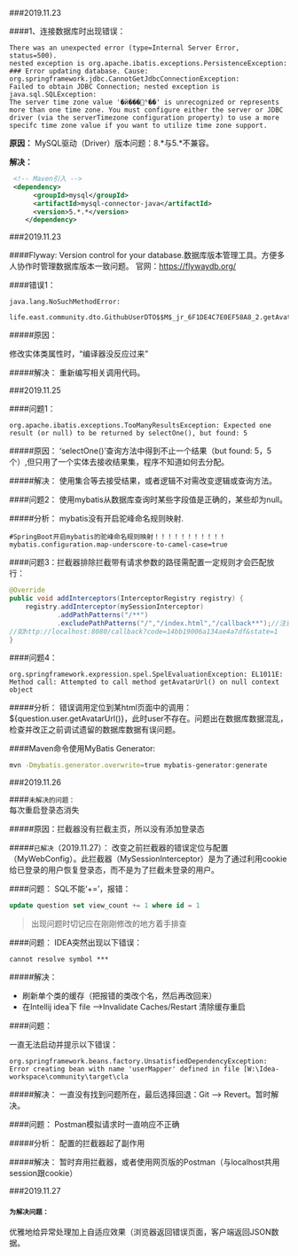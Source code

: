 ###2019.11.23

####1、连接数据库时出现错误：
```text
There was an unexpected error (type=Internal Server Error, status=500).
nested exception is org.apache.ibatis.exceptions.PersistenceException: 
### Error updating database. Cause: org.springframework.jdbc.CannotGetJdbcConnectionException: 
Failed to obtain JDBC Connection; nested exception is java.sql.SQLException: 
The server time zone value '�й���׼ʱ��' is unrecognized or represents more than one time zone. You must configure either the server or JDBC driver (via the serverTimezone configuration property) to use a more specifc time zone value if you want to utilize time zone support. 
```
**原因：**
MySQL驱动（Driver）版本问题：8.*与5.*不兼容。

**解决：**
```xml
 <!-- Maven引入 -->
 <dependency>
      <groupId>mysql</groupId>
      <artifactId>mysql-connector-java</artifactId>
      <version>5.*.*</version>
    </dependency>
```

###2019.11.23

####Flyway:
  Version control for your database.数据库版本管理工具。方便多人协作时管理数据库版本一致问题。
  官网：https://flywaydb.org/
  
  ####错误1：
  ```text
java.lang.NoSuchMethodError: 
        life.east.community.dto.GithubUserDTO$$M$_jr_6F1DE4C7E0EF58A8_2.getAvat
```
 #####原因：
 
   修改实体类属性时，“编译器没反应过来”
 
 #####解决：
   重新编写相关调用代码。
   
 ###2019.11.25
 
 ####问题1：
 ```text
org.apache.ibatis.exceptions.TooManyResultsException: Expected one result (or null) to be returned by selectOne(), but found: 5
```
#####原因：
  ‘selectOne()’查询方法中得到不止一个结果（but found: 5，5个）,但只用了一个实体去接收结果集，程序不知道如何去分配。

#####解决：
  使用集合等去接受结果，或者逻辑不对需改变逻辑或查询方法。
  
####问题2：
  使用mybatis从数据库查询时某些字段值是正确的，某些却为null。

#####分析：
  mybatis没有开启驼峰命名规则映射.
 ```properties
#SpringBoot开启mybatis的驼峰命名规则映射！！！！！！！！！！！
mybatis.configuration.map-underscore-to-camel-case=true
```

####问题3：拦截器排除拦截带有请求参数的路径需配置一定规则才会匹配放行：
```java
@Override
public void addInterceptors(InterceptorRegistry registry) {
    registry.addInterceptor(mySessionInterceptor)
            .addPathPatterns("/**")
            .excludePathPatterns("/","/index.html","/callback**");//注意双星（**）
//如http://localhost:8080/callback?code=14bb19006a134ae4a7df&state=1
}
```

####问题4：
```text
org.springframework.expression.spel.SpelEvaluationException: EL1011E: Method call: Attempted to call method getAvatarUrl() on null context object
```

#####分析：
  错误调用定位到某html页面中的调用：${question.user.getAvatarUrl()}，此时user不存在。问题出在数据库数据混乱，检查并改正之前调试遗留的数据库数据有误问题。
 
####Maven命令使用MyBatis Generator:
```bash
mvn -Dmybatis.generator.overwrite=true mybatis-generator:generate
```

###2019.11.26

####`未解决的问题：`       
   每次重启登录态消失
   
 #####原因：拦截器没有拦截主页，所以没有添加登录态
 
  #####`已解决`（2019.11.27）：
   改变之前拦截器的错误定位与配置（MyWebConfig）。此拦截器（MySessionInterceptor）是为了通过利用cookie给已登录的用户恢复登录态，而不是为了拦截未登录的用户。
 
####问题：
  SQL不能‘+=’，报错：
 ```sql
update question set view_count += 1 where id = 1
```
>出现问题时切记应在刚刚修改的地方着手排查


####问题：
  IDEA突然出现以下错误：
```text
cannot resolve symbol ***
```
#####解决：
   * 刷新单个类的缓存（把报错的类改个名，然后再改回来）
   * 在Intellij idea下 file -->Invalidate Caches/Restart 清除缓存重启
   
####问题：

   一直无法启动并提示以下错误：
   ```text
org.springframework.beans.factory.UnsatisfiedDependencyException: Error creating bean with name 'userMapper' defined in file [W:\Idea-workspace\community\target\cla
```

#####解决：
   一直没有找到问题所在，最后选择回退：Git --> Revert。暂时解决。
   
####问题：
   Postman模拟请求时一直响应不正确

#####分析：
   配置的拦截器起了副作用
 
#####解决：
   暂时弃用拦截器，或者使用网页版的Postman（与localhost共用session跟cookie）
   
###2019.11.27

#### `为解决问题：`
   优雅地给异常处理加上自适应效果（浏览器返回错误页面，客户端返回JSON数据。